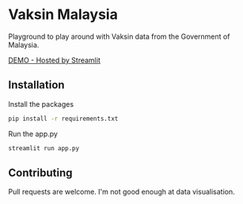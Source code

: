 
# Vaksin Malaysia

Playground to play around with Vaksin data from the Government of Malaysia.

[DEMO - Hosted by Streamlit](https://share.streamlit.io/amzar96/vax.malaysia/app.py)

## Installation

Install the packages

```bash
pip install -r requirements.txt
```

Run the app.py
```bash
streamlit run app.py
```

## Contributing
Pull requests are welcome. I'm not good enough at data visualisation.